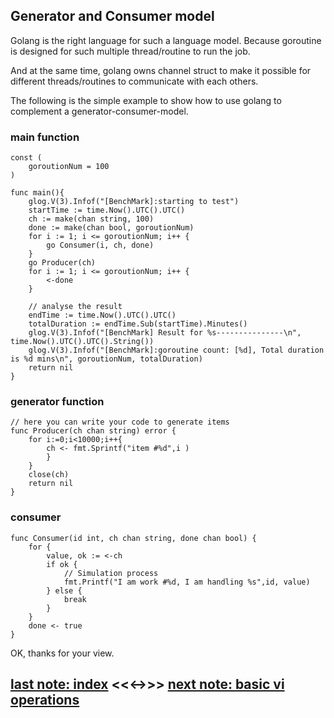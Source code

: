 ## Generator and Consumer model
Golang is the right language for such a language model. Because goroutine is designed for such multiple thread/routine to run the job.

And at the same time, golang owns channel struct to make it possible for different threads/routines to communicate with each others.

The following is the simple example to show how to use golang to complement a generator-consumer-model.

### main function
```
const (
    goroutionNum = 100
)

func main(){
	glog.V(3).Infof("[BenchMark]:starting to test")
	startTime := time.Now().UTC().UTC()
	ch := make(chan string, 100)
	done := make(chan bool, goroutionNum)
	for i := 1; i <= goroutionNum; i++ {
		go Consumer(i, ch, done)
	}
	go Producer(ch)
	for i := 1; i <= goroutionNum; i++ {
		<-done
	}

    // analyse the result
	endTime := time.Now().UTC().UTC()
	totalDuration := endTime.Sub(startTime).Minutes()
	glog.V(3).Infof("[BenchMark] Result for %s---------------\n", time.Now().UTC().UTC().String())
	glog.V(3).Infof("[BenchMark]:goroutine count: [%d], Total duration is %d mins\n", goroutionNum, totalDuration)
	return nil
}
```

### generator function
```
// here you can write your code to generate items
func Producer(ch chan string) error {
	for i:=0;i<10000;i++{
	    ch <- fmt.Sprintf("item #%d",i )
		}
	}
	close(ch)
	return nil
}
```

### consumer

```
func Consumer(id int, ch chan string, done chan bool) {
	for {
		value, ok := <-ch
		if ok {
			// Simulation process
			fmt.Printf("I am work #%d, I am handling %s",id, value)
		} else {
			break
		}
	}
	done <- true
}

```

OK, thanks for your view. 

## [last note: index](https://minghuiyuan.github.io/myblog/) <<<->>> [next note: basic vi operations](https://minghuiyuan.github.io/myblog/02-vim_vi)